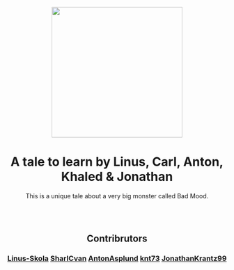 <p align="center">
  <img src="https://www.pinclipart.com/picdir/big/13-134576_stock-market-monster-clip-art-scary-monster-png.png" width="300">
  <h1 align="center">A tale to learn by Linus, Carl, Anton, Khaled & Jonathan</h1>
  <p align="center">This is a unique tale about a very big monster called Bad Mood.<p>
</p>

  <br>
  <br>

<p align="center">
  <h2 align="center">Contribrutors</h2>
  <h3 align="center">
  <a href="https://github.com/linus-skola">Linus-Skola</a>
  <a href="https://github.com/SharlCvan">SharlCvan</a>
  <a href="https://github.com/AntonAsplund">AntonAsplund</a>
  <a href="https://github.com/knt73">knt73</a>
  <a href="https://github.com/JonathanKrantz99">JonathanKrantz99</a>
  </h3>
</p>